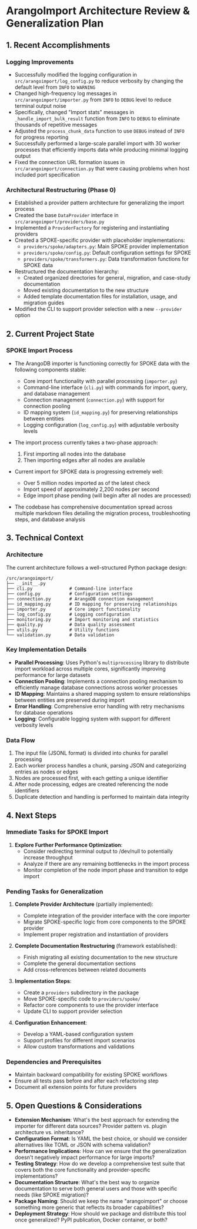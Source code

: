# ArangoImport Architecture Review & Generalization Plan

## 1. Recent Accomplishments

### Logging Improvements


- Successfully modified the logging configuration in `src/arangoimport/log_config.py` to reduce verbosity by changing the default level from `INFO` to `WARNING`
- Changed high-frequency log messages in `src/arangoimport/importer.py` from `INFO` to `DEBUG` level to reduce terminal output noise
- Specifically, changed "Import stats" messages in `_handle_import_bulk_result` function from `INFO` to `DEBUG` to eliminate thousands of repetitive messages
- Adjusted the `process_chunk_data` function to use `DEBUG` instead of `INFO` for progress reporting
- Successfully performed a large-scale parallel import with 30 worker processes that efficiently imports data while producing minimal logging output
- Fixed the connection URL formation issues in `src/arangoimport/connection.py` that were causing problems when host included port specification

### Architectural Restructuring (Phase 0)

- Established a provider pattern architecture for generalizing the import process
- Created the base `DataProvider` interface in `src/arangoimport/providers/base.py`
- Implemented a `ProviderFactory` for registering and instantiating providers
- Created a SPOKE-specific provider with placeholder implementations:
  - `providers/spoke/adapters.py`: Main SPOKE provider implementation
  - `providers/spoke/config.py`: Default configuration settings for SPOKE
  - `providers/spoke/transformers.py`: Data transformation functions for SPOKE data
- Restructured the documentation hierarchy:
  - Created organized directories for general, migration, and case-study documentation
  - Moved existing documentation to the new structure
  - Added template documentation files for installation, usage, and migration guides
- Modified the CLI to support provider selection with a new `--provider` option

## 2. Current Project State

### SPOKE Import Process


- The ArangoDB importer is functioning correctly for SPOKE data with the following components stable:
  - Core import functionality with parallel processing (`importer.py`)
  - Command-line interface (`cli.py`) with commands for import, query, and database management
  - Connection management (`connection.py`) with support for connection pooling
  - ID mapping system (`id_mapping.py`) for preserving relationships between entities
  - Logging configuration (`log_config.py`) with adjustable verbosity levels

- The import process currently takes a two-phase approach:
  1. First importing all nodes into the database
  2. Then importing edges after all nodes are available
  
- Current import for SPOKE data is progressing extremely well:
  - Over 5 million nodes imported as of the latest check
  - Import speed of approximately 2,200 nodes per second
  - Edge import phase pending (will begin after all nodes are processed)

- The codebase has comprehensive documentation spread across multiple markdown files detailing the migration process, troubleshooting steps, and database analysis

## 3. Technical Context

### Architecture

The current architecture follows a well-structured Python package design:

```
/src/arangoimport/
├── __init__.py
├── cli.py              # Command-line interface 
├── config.py           # Configuration settings
├── connection.py       # ArangoDB connection management
├── id_mapping.py       # ID mapping for preserving relationships
├── importer.py         # Core import functionality
├── log_config.py       # Logging configuration
├── monitoring.py       # Import monitoring and statistics
├── quality.py          # Data quality assessment
├── utils.py            # Utility functions
└── validation.py       # Data validation
```

### Key Implementation Details

- **Parallel Processing**: Uses Python's `multiprocessing` library to distribute import workload across multiple cores, significantly improving performance for large datasets
- **Connection Pooling**: Implements a connection pooling mechanism to efficiently manage database connections across worker processes
- **ID Mapping**: Maintains a shared mapping system to ensure relationships between entities are preserved during import
- **Error Handling**: Comprehensive error handling with retry mechanisms for database operations
- **Logging**: Configurable logging system with support for different verbosity levels

### Data Flow

1. The input file (JSONL format) is divided into chunks for parallel processing
2. Each worker process handles a chunk, parsing JSON and categorizing entries as nodes or edges
3. Nodes are processed first, with each getting a unique identifier
4. After node processing, edges are created referencing the node identifiers
5. Duplicate detection and handling is performed to maintain data integrity

## 4. Next Steps

### Immediate Tasks for SPOKE Import

1. **Explore Further Performance Optimization**:
   - Consider redirecting terminal output to /dev/null to potentially increase throughput
   - Analyze if there are any remaining bottlenecks in the import process
   - Monitor completion of the node import phase and transition to edge import

### Pending Tasks for Generalization

1. **Complete Provider Architecture** (partially implemented):
   - Complete integration of the provider interface with the core importer
   - Migrate SPOKE-specific logic from core components to the SPOKE provider
   - Implement proper registration and instantiation of providers

2. **Complete Documentation Restructuring** (framework established):
   - Finish migrating all existing documentation to the new structure
   - Complete the general documentation sections
   - Add cross-references between related documents

3. **Implementation Steps**:
   - Create a `providers` subdirectory in the package
   - Move SPOKE-specific code to `providers/spoke/`
   - Refactor core components to use the provider interface
   - Update CLI to support provider selection

4. **Configuration Enhancement**:
   - Develop a YAML-based configuration system
   - Support profiles for different import scenarios
   - Allow custom transformations and validations

### Dependencies and Prerequisites

- Maintain backward compatibility for existing SPOKE workflows
- Ensure all tests pass before and after each refactoring step
- Document all extension points for future providers

## 5. Open Questions & Considerations

- **Extension Mechanism**: What's the best approach for extending the importer for different data sources? Provider pattern vs. plugin architecture vs. inheritance?
- **Configuration Format**: Is YAML the best choice, or should we consider alternatives like TOML or JSON with schema validation?
- **Performance Implications**: How can we ensure that the generalization doesn't negatively impact performance for large imports?
- **Testing Strategy**: How do we develop a comprehensive test suite that covers both the core functionality and provider-specific implementations?
- **Documentation Structure**: What's the best way to organize documentation to serve both general users and those with specific needs (like SPOKE migration)?
- **Package Naming**: Should we keep the name "arangoimport" or choose something more generic that reflects its broader capabilities?
- **Deployment Strategy**: How should we package and distribute this tool once generalized? PyPI publication, Docker container, or both?
